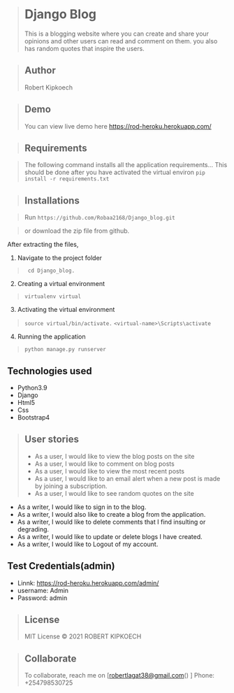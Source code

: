 > # Django Blog
> This is a  blogging website where you can create and share your opinions and other users can read and comment on them. you also has random quotes that inspire the users. 

> ## Author
> Robert Kipkoech


> ## Demo
> You can view live demo here https://rod-heroku.herokuapp.com/


> ## Requirements

> The following command installs all the application requirements... This should be done after you have activated the virtual environ
>``pip install -r requirements.txt``


> ## Installations

> Run 
> ``https://github.com/Robaa2168/Django_blog.git``

> or download the zip file from github.

After extracting the files, 

1. Navigate to the project folder
>`` cd Django_blog.`` 

2. Creating a virtual environment
>``virtualenv virtual``

3. Activating the virtual environment
>``source virtual/bin/activate.``
>``<virtual-name>\Scripts\activate``
 
4. Running the application
>``python manage.py runserver``



## Technologies used
* Python3.9
* Django
* Html5
* Css
* Bootstrap4


> ## User stories
> * As a user, I would like to view the blog posts on the site
> * As a user, I would like to comment on blog posts
> * As a user, I would like to view the most recent posts
> * As a user, I would like to an email alert when a new post is made by joining a subscription.
> * As a user, I would like to see random quotes on the site
* As a writer, I would like to sign in to the blog.
* As a writer, I would also like to create a blog from the application.
* As a writer, I would like to delete comments that I find insulting or degrading.
* As a writer, I would like to update or delete blogs I have created.
* As a writer, I would like to Logout of my account.

## Test Credentials(admin)
* Linnk: https://rod-heroku.herokuapp.com/admin/
* username: Admin
* Password: admin

> ## License
> MIT License &copy; 2021 ROBERT KIPKOECH

> ## Collaborate
> To collaborate, reach me on
[robertlagat38@gmail.com() ]
Phone: +254798530725

